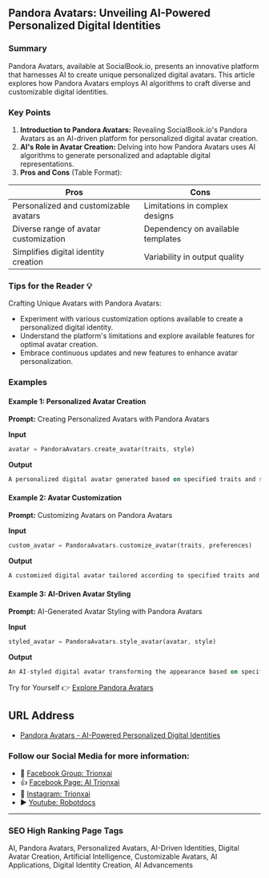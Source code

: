 ## Pandora Avatars: Unveiling AI-Powered Personalized Digital Identities

### Summary
Pandora Avatars, available at SocialBook.io, presents an innovative platform that harnesses AI to create unique personalized digital avatars. This article explores how Pandora Avatars employs AI algorithms to craft diverse and customizable digital identities.

### Key Points

1. **Introduction to Pandora Avatars:** Revealing SocialBook.io's Pandora Avatars as an AI-driven platform for personalized digital avatar creation.
2. **AI's Role in Avatar Creation:** Delving into how Pandora Avatars uses AI algorithms to generate personalized and adaptable digital representations.
3. **Pros and Cons** (Table Format):

| Pros                                 | Cons                                |
|--------------------------------------|-------------------------------------|
| Personalized and customizable avatars | Limitations in complex designs      |
| Diverse range of avatar customization | Dependency on available templates   |
| Simplifies digital identity creation  | Variability in output quality       |

### Tips for the Reader 💡
Crafting Unique Avatars with Pandora Avatars:
- Experiment with various customization options available to create a personalized digital identity.
- Understand the platform's limitations and explore available features for optimal avatar creation.
- Embrace continuous updates and new features to enhance avatar personalization.

### Examples

#### Example 1: Personalized Avatar Creation
**Prompt:** Creating Personalized Avatars with Pandora Avatars

**Input**
```dart
avatar = PandoraAvatars.create_avatar(traits, style)
```

**Output**
```dart
A personalized digital avatar generated based on specified traits and styles using Pandora Avatars' AI-powered platform.
```

#### Example 2: Avatar Customization
**Prompt:** Customizing Avatars on Pandora Avatars

**Input**
```dart
custom_avatar = PandoraAvatars.customize_avatar(traits, preferences)
```

**Output**
```dart
A customized digital avatar tailored according to specified traits and user preferences using Pandora Avatars' customization tools.
```

#### Example 3: AI-Driven Avatar Styling
**Prompt:** AI-Generated Avatar Styling with Pandora Avatars

**Input**
```dart
styled_avatar = PandoraAvatars.style_avatar(avatar, style)
```

**Output**
```dart
An AI-styled digital avatar transforming the appearance based on specified style preferences using Pandora Avatars' AI tools.
```

Try for Yourself 👉 <a href="https://socialbook.io/ai-avatar" target="_blank">Explore Pandora Avatars</a>

## URL Address
- <a href="https://socialbook.io/ai-avatar" target="_blank">Pandora Avatars - AI-Powered Personalized Digital Identities</a>

### Follow our Social Media for more information:
- 📘 <a href="https://www.facebook.com/groups/trionxai" target="_blank">Facebook Group: Trionxai</a>
- 👍 <a href="https://www.facebook.com/ai.trionxai" target="_blank">Facebook Page: AI Trionxai</a>
- 📸 <a href="https://www.instagram.com/trionxai/" target="_blank">Instagram: Trionxai</a>
- ▶️ <a href="https://www.youtube.com/@robotdocs/" target="_blank">Youtube: Robotdocs</a>

<hr>

### SEO High Ranking Page Tags
AI, Pandora Avatars, Personalized Avatars, AI-Driven Identities, Digital Avatar Creation, Artificial Intelligence, Customizable Avatars, AI Applications, Digital Identity Creation, AI Advancements